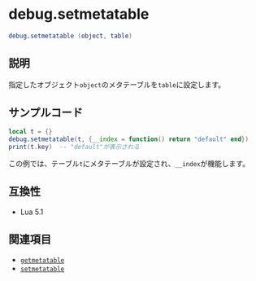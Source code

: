 # debug.setmetatable

```lua
debug.setmetatable (object, table)
```

## 説明

指定したオブジェクト`object`のメタテーブルを`table`に設定します。

## サンプルコード

```lua
local t = {}
debug.setmetatable(t, {__index = function() return "default" end})
print(t.key)  -- "default"が表示される
```

この例では、テーブル`t`にメタテーブルが設定され、`__index`が機能します。

## 互換性

- Lua 5.1

## 関連項目

- [`getmetatable`](../std/getmetatable.md)
- [`setmetatable`](../std/setmetatable.md)